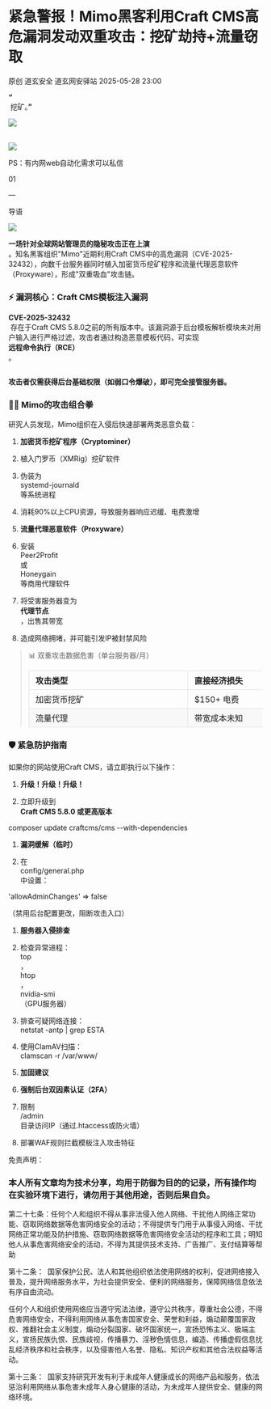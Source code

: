 #  紧急警报！Mimo黑客利用Craft CMS高危漏洞发动双重攻击：挖矿劫持+流量窃取   
原创 道玄安全  道玄网安驿站   2025-05-28 23:00  
  
**“**  
 挖矿。**”**  
  
![](https://mmbiz.qpic.cn/sz_mmbiz_png/L369x9IF3yPA9bic9zzTydWv4XTTHH2NAiamMp8Kxsh4s2lukPuyuwnia3NiaHkiaU8a3JGFhLvNnYvtLvHTFAd91Rw/640?wx_fmt=png&from=appmsg "")  
  
      
![](https://mmbiz.qpic.cn/sz_mmbiz_png/L369x9IF3yPMwVHx9iaPDKDhBJiajRW2DIdq0Wxe7JcpgKDia3zMfgicaaD6Auwn6Q3GGm2vI0eNh1Qic6OUhHMjE7g/640?wx_fmt=png&from=appmsg "")  
  
  
  
PS：有内网web自动化需求可以私信  
  
  
  
  
01  
  
—  
  
  
  
导语  
  
  
![](https://mmbiz.qpic.cn/sz_mmbiz_png/L369x9IF3yNql9beffpvc4kQy3iaaicicfEvoxSyjXib39yCWxBTSmb79247Qy04ZsGcnnemVLm3hYUMwYgTgeXD0A/640?wx_fmt=png&from=appmsg "")  
  
**一场针对全球网站管理员的隐秘攻击正在上演**  
。知名黑客组织"Mimo"近期利用Craft CMS中的高危漏洞（CVE-2025-32432），向数千台服务器同时植入加密货币挖矿程序和流量代理恶意软件（Proxyware），形成"双重吸血"攻击链。  
### ⚡ 漏洞核心：Craft CMS模板注入漏洞  
  
**CVE-2025-32432**  
 存在于Craft CMS 5.8.0之前的所有版本中。该漏洞源于后台模板解析模块未对用户输入进行严格过滤，攻击者通过构造恶意模板代码，可实现  
**远程命令执行（RCE）**  
。  
```
```  
  
**攻击者仅需获得后台基础权限（如弱口令爆破），即可完全接管服务器。**  
### 🕵️‍♂️ Mimo的攻击组合拳  
  
研究人员发现，Mimo组织在入侵后快速部署两类恶意负载：  
1. **加密货币挖矿程序（Cryptominer）**  
  
1. 植入门罗币（XMRig）挖矿软件  
  
1. 伪装为  
systemd-journald  
等系统进程  
  
1. 消耗90%以上CPU资源，导致服务器响应迟缓、电费激增  
  
1. **流量代理恶意软件（Proxyware）**  
  
1. 安装  
Peer2Profit  
或  
Honeygain  
等商用代理软件  
  
1. 将受害服务器变为  
**代理节点**  
，出售其带宽  
  
1. 造成网络拥堵，并可能引发IP被封禁风险  
  
> 📊 双重攻击数据危害（单台服务器/月）  
> <table><thead><tr style="box-sizing: border-box;break-inside: avoid;break-after: auto;border: 1px solid rgb(223, 226, 229);margin: 0px;padding: 0px;"><th style="box-sizing: border-box;padding: 6px 13px;font-weight: bold;border-width: 1px 1px 0px;border-top-style: solid;border-right-style: solid;border-left-style: solid;border-top-color: rgb(223, 226, 229);border-right-color: rgb(223, 226, 229);border-left-color: rgb(223, 226, 229);border-image: initial;border-bottom-style: initial;border-bottom-color: initial;margin: 0px;text-align: left;"><span cid="n39" mdtype="table_cell" style="box-sizing: border-box;display: inline-block;min-width: 1ch;width: 288.266px;min-height: 10px;"><span md-inline="plain" style="box-sizing: border-box;"><span leaf="">攻击类型</span></span></span></th><th style="box-sizing: border-box;padding: 6px 13px;font-weight: bold;border-width: 1px 1px 0px;border-top-style: solid;border-right-style: solid;border-left-style: solid;border-top-color: rgb(223, 226, 229);border-right-color: rgb(223, 226, 229);border-left-color: rgb(223, 226, 229);border-image: initial;border-bottom-style: initial;border-bottom-color: initial;margin: 0px;text-align: left;"><span cid="n40" mdtype="table_cell" style="box-sizing: border-box;display: inline-block;min-width: 1ch;width: 288.266px;min-height: 10px;"><span md-inline="plain" style="box-sizing: border-box;"><span leaf="">直接经济损失</span></span></span></th><th style="box-sizing: border-box;padding: 6px 13px;font-weight: bold;border-width: 1px 1px 0px;border-top-style: solid;border-right-style: solid;border-left-style: solid;border-top-color: rgb(223, 226, 229);border-right-color: rgb(223, 226, 229);border-left-color: rgb(223, 226, 229);border-image: initial;border-bottom-style: initial;border-bottom-color: initial;margin: 0px;text-align: left;"><span cid="n41" mdtype="table_cell" style="box-sizing: border-box;display: inline-block;min-width: 1ch;width: 447.469px;min-height: 10px;"><span md-inline="plain" style="box-sizing: border-box;"><span leaf="">隐性风险</span></span></span></th></tr></thead><tbody><tr style="box-sizing: border-box;break-inside: avoid;break-after: auto;border: 1px solid rgb(223, 226, 229);margin: 0px;padding: 0px;"><td style="box-sizing: border-box;padding: 6px 13px;border: 1px solid rgb(223, 226, 229);margin: 0px;min-width: 32px;text-align: left;"><span cid="n43" mdtype="table_cell" style="box-sizing: border-box;display: inline-block;min-width: 1ch;width: 288.266px;min-height: 10px;"><span md-inline="plain" style="box-sizing: border-box;"><span leaf="">加密货币挖矿</span></span></span></td><td style="box-sizing: border-box;padding: 6px 13px;border: 1px solid rgb(223, 226, 229);margin: 0px;min-width: 32px;text-align: left;"><span cid="n44" mdtype="table_cell" style="box-sizing: border-box;display: inline-block;min-width: 1ch;width: 288.266px;min-height: 10px;"><span md-inline="plain" style="box-sizing: border-box;"><span leaf="">$150+ 电费</span></span></span></td><td style="box-sizing: border-box;padding: 6px 13px;border: 1px solid rgb(223, 226, 229);margin: 0px;min-width: 32px;text-align: left;"><span cid="n45" mdtype="table_cell" style="box-sizing: border-box;display: inline-block;min-width: 1ch;width: 447.469px;min-height: 10px;"><span md-inline="plain" style="box-sizing: border-box;"><span leaf="">硬件损耗、服务瘫痪</span></span></span></td></tr><tr style="box-sizing: border-box;break-inside: avoid;break-after: auto;border: 1px solid rgb(223, 226, 229);margin: 0px;padding: 0px;background-color: rgb(248, 248, 248);"><td style="box-sizing: border-box;padding: 6px 13px;border: 1px solid rgb(223, 226, 229);margin: 0px;min-width: 32px;text-align: left;"><span cid="n47" mdtype="table_cell" style="box-sizing: border-box;display: inline-block;min-width: 1ch;width: 288.266px;min-height: 10px;"><span md-inline="plain" style="box-sizing: border-box;"><span leaf="">流量代理</span></span></span></td><td style="box-sizing: border-box;padding: 6px 13px;border: 1px solid rgb(223, 226, 229);margin: 0px;min-width: 32px;text-align: left;"><span cid="n48" mdtype="table_cell" style="box-sizing: border-box;display: inline-block;min-width: 1ch;width: 288.266px;min-height: 10px;"><span md-inline="plain" style="box-sizing: border-box;"><span leaf="">带宽成本未知</span></span></span></td><td style="box-sizing: border-box;padding: 6px 13px;border: 1px solid rgb(223, 226, 229);margin: 0px;min-width: 32px;text-align: left;"><span cid="n49" mdtype="table_cell" style="box-sizing: border-box;display: inline-block;min-width: 1ch;width: 447.469px;min-height: 10px;"><span md-inline="plain" style="box-sizing: border-box;"><span leaf="">IP信誉下降、法律风险</span></span></span></td></tr></tbody></table>  
  
### 🛡️ 紧急防护指南  
  
如果你的网站使用Craft CMS，请立即执行以下操作：  
1. **升级！升级！升级！**  
  
1. 立即升级到   
**Craft CMS 5.8.0 或更高版本**  
  
composer update craftcms/cms --with-dependencies  
  
1. **漏洞缓解（临时）**  
  
1. 在  
config/general.php  
中设置：  
  
'allowAdminChanges' => false  
  
（禁用后台配置更改，阻断攻击入口）  
  
1. **服务器入侵排查**  
  
1. 检查异常进程：  
top  
，  
htop  
，  
nvidia-smi  
（GPU服务器）  
  
1. 排查可疑网络连接：  
netstat -antp | grep ESTA  
  
1. 使用ClamAV扫描：  
clamscan -r /var/www/  
  
1. **加固建议**  
  
1. **强制后台双因素认证（2FA）**  
  
1. 限制  
/admin  
目录访问IP（通过.htaccess或防火墙）  
  
1. 部署WAF规则拦截模板注入攻击特征  
  
免责声明：  
### 本人所有文章均为技术分享，均用于防御为目的的记录，所有操作均在实验环境下进行，请勿用于其他用途，否则后果自负。  
  
第二十七条：任何个人和组织不得从事非法侵入他人网络、干扰他人网络正常功能、窃取网络数据等危害网络安全的活动；不得提供专门用于从事侵入网络、干扰网络正常功能及防护措施、窃取网络数据等危害网络安全活动的程序和工具；明知他人从事危害网络安全的活动，不得为其提供技术支持、广告推广、支付结算等帮助  
  
第十二条：  国家保护公民、法人和其他组织依法使用网络的权利，促进网络接入普及，提升网络服务水平，为社会提供安全、便利的网络服务，保障网络信息依法有序自由流动。  
  
任何个人和组织使用网络应当遵守宪法法律，遵守公共秩序，尊重社会公德，不得危害网络安全，不得利用网络从事危害国家安全、荣誉和利益，煽动颠覆国家政权、推翻社会主义制度，煽动分裂国家、破坏国家统一，宣扬恐怖主义、极端主义，宣扬民族仇恨、民族歧视，传播暴力、淫秽色情信息，编造、传播虚假信息扰乱经济秩序和社会秩序，以及侵害他人名誉、隐私、知识产权和其他合法权益等活动。  
  
第十三条：  国家支持研究开发有利于未成年人健康成长的网络产品和服务，依法惩治利用网络从事危害未成年人身心健康的活动，为未成年人提供安全、健康的网络环境。  
  
  
  
  
  
  
